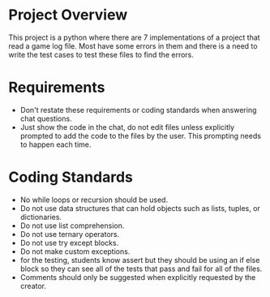 # Project Overview

This project is a python where there are 7 implementations of a project that read a game log file. Most have some errors in them and there is a need to write the test cases to test these files to find the errors.

# Requirements
- Don't restate these requirements or coding standards when answering chat questions.
- Just show the code in the chat, do not edit files unless explicitly prompted to add the code to the files by the user. This prompting needs to happen each time.

# Coding Standards
- No while loops or recursion should be used.
- Do not use data structures that can hold objects such as lists, tuples, or dictionaries.
- Do not use list comprehension.
- Do not use ternary operators.
- Do not use try except blocks.
- Do not make custom exceptions.
- for the testing, students know assert but they should be using an if else block so they can see all of the tests that pass and fail for all of the files.
- Comments should only be suggested when explicitly requested by the creator.
